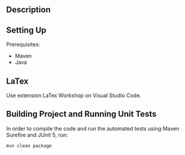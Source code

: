 ## Description

## Setting Up
Prerequisites:
- Maven
- Java

## LaTex
Use extension LaTex Workshop on Visual Studio Code.

## Building Project and Running Unit Tests
In order to compile the code and run the automated tests using Maven Surefire and JUnit 5, run:
```bash
mvn clean package
```